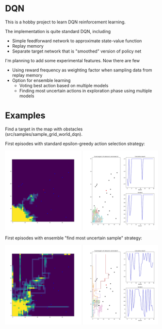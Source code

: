 # DQN

This is a hobby project to learn DQN reinforcement learning.

The implementation is quite standard DQN, including
- Simple feedforward network to approximate state-value function
- Replay memory
- Separate target network that is "smoothed" version of policy net

I'm planning to add some experimental features. Now there are few
- Using reward frequency as weighting factor when sampling data from replay memory 
- Option for ensemble learning
  - Voting best action based on multiple models
  - Finding most uncertain actions in exploration phase using multiple models

# Examples

Find a target in the map with obstacles (src/samples/sample_grid_world_dqn).

First episodes with standard epsilon-greedy action selection strategy: 
<p align="center">
<img src="images/grid_world_1_model_random_action.jpg" width="800px" />
</p>

First episodes with ensemble "find most uncertain sample" strategy: 
<p align="center">
<img src="images/grid_world_10_models_most_uncertain_action.jpg" width="800px" />
</p>
